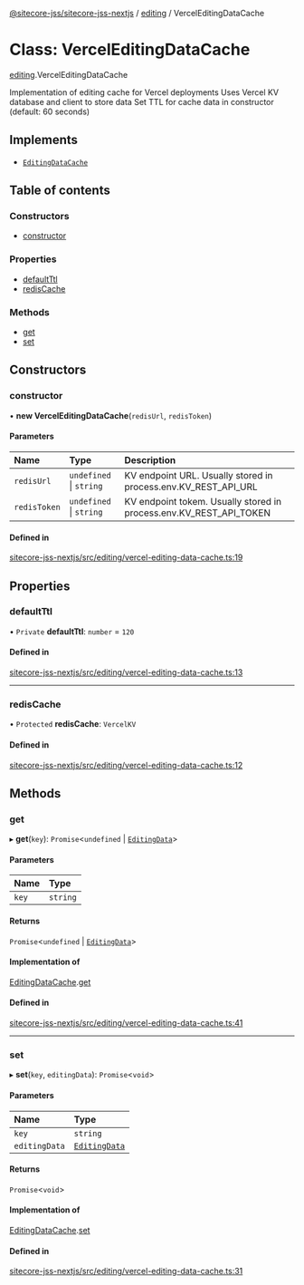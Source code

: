 [@sitecore-jss/sitecore-jss-nextjs](../README.md) / [editing](../modules/editing.md) / VercelEditingDataCache

# Class: VercelEditingDataCache

[editing](../modules/editing.md).VercelEditingDataCache

Implementation of editing cache for Vercel deployments
Uses Vercel KV database and client to store data
Set TTL for cache data in constructor (default: 60 seconds)

## Implements

- [`EditingDataCache`](../interfaces/editing.EditingDataCache.md)

## Table of contents

### Constructors

- [constructor](editing.VercelEditingDataCache.md#constructor)

### Properties

- [defaultTtl](editing.VercelEditingDataCache.md#defaultttl)
- [redisCache](editing.VercelEditingDataCache.md#rediscache)

### Methods

- [get](editing.VercelEditingDataCache.md#get)
- [set](editing.VercelEditingDataCache.md#set)

## Constructors

### constructor

• **new VercelEditingDataCache**(`redisUrl`, `redisToken`)

#### Parameters

| Name | Type | Description |
| :------ | :------ | :------ |
| `redisUrl` | `undefined` \| `string` | KV endpoint URL. Usually stored in process.env.KV_REST_API_URL |
| `redisToken` | `undefined` \| `string` | KV endpoint tokem. Usually stored in process.env.KV_REST_API_TOKEN |

#### Defined in

[sitecore-jss-nextjs/src/editing/vercel-editing-data-cache.ts:19](https://github.com/Sitecore/jss/blob/6f3dd7056/packages/sitecore-jss-nextjs/src/editing/vercel-editing-data-cache.ts#L19)

## Properties

### defaultTtl

• `Private` **defaultTtl**: `number` = `120`

#### Defined in

[sitecore-jss-nextjs/src/editing/vercel-editing-data-cache.ts:13](https://github.com/Sitecore/jss/blob/6f3dd7056/packages/sitecore-jss-nextjs/src/editing/vercel-editing-data-cache.ts#L13)

___

### redisCache

• `Protected` **redisCache**: `VercelKV`

#### Defined in

[sitecore-jss-nextjs/src/editing/vercel-editing-data-cache.ts:12](https://github.com/Sitecore/jss/blob/6f3dd7056/packages/sitecore-jss-nextjs/src/editing/vercel-editing-data-cache.ts#L12)

## Methods

### get

▸ **get**(`key`): `Promise`\<`undefined` \| [`EditingData`](../modules/editing.md#editingdata)\>

#### Parameters

| Name | Type |
| :------ | :------ |
| `key` | `string` |

#### Returns

`Promise`\<`undefined` \| [`EditingData`](../modules/editing.md#editingdata)\>

#### Implementation of

[EditingDataCache](../interfaces/editing.EditingDataCache.md).[get](../interfaces/editing.EditingDataCache.md#get)

#### Defined in

[sitecore-jss-nextjs/src/editing/vercel-editing-data-cache.ts:41](https://github.com/Sitecore/jss/blob/6f3dd7056/packages/sitecore-jss-nextjs/src/editing/vercel-editing-data-cache.ts#L41)

___

### set

▸ **set**(`key`, `editingData`): `Promise`\<`void`\>

#### Parameters

| Name | Type |
| :------ | :------ |
| `key` | `string` |
| `editingData` | [`EditingData`](../modules/editing.md#editingdata) |

#### Returns

`Promise`\<`void`\>

#### Implementation of

[EditingDataCache](../interfaces/editing.EditingDataCache.md).[set](../interfaces/editing.EditingDataCache.md#set)

#### Defined in

[sitecore-jss-nextjs/src/editing/vercel-editing-data-cache.ts:31](https://github.com/Sitecore/jss/blob/6f3dd7056/packages/sitecore-jss-nextjs/src/editing/vercel-editing-data-cache.ts#L31)
